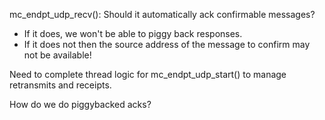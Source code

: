 mc_endpt_udp_recv(): Should it automatically ack confirmable messages? 

  * If it does, we won't be able to piggy back responses. 
  * If it does not then the source address of the message to confirm may not be available!
  
Need to complete thread logic for mc_endpt_udp_start() to manage retransmits and receipts.

How do we do piggybacked acks?